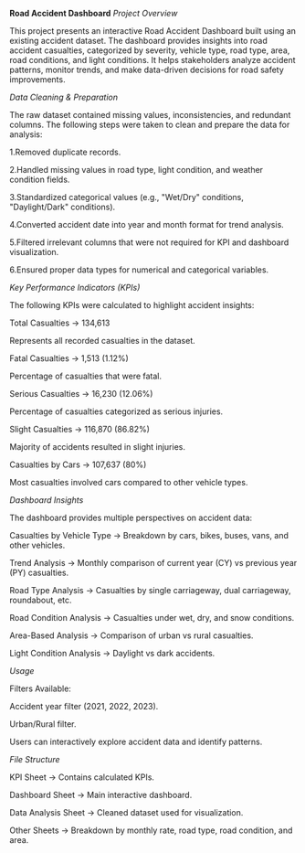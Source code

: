 **Road Accident Dashboard**
 *Project Overview*

This project presents an interactive Road Accident Dashboard built using an existing accident dataset. The dashboard provides insights into road accident casualties, categorized by severity, vehicle type, road type, area, road conditions, and light conditions. It helps stakeholders analyze accident patterns, monitor trends, and make data-driven decisions for road safety improvements.

*Data Cleaning & Preparation*

The raw dataset contained missing values, inconsistencies, and redundant columns. The following steps were taken to clean and prepare the data for analysis:

 1.Removed duplicate records.

 2.Handled missing values in road type, light condition, and weather condition fields.

 3.Standardized categorical values (e.g., "Wet/Dry" conditions, "Daylight/Dark" conditions).

 4.Converted accident date into year and month format for trend analysis.

 5.Filtered irrelevant columns that were not required for KPI and dashboard visualization.

 6.Ensured proper data types for numerical and categorical variables.


*Key Performance Indicators (KPIs)*

The following KPIs were calculated to highlight accident insights:

Total Casualties → 134,613

Represents all recorded casualties in the dataset.

Fatal Casualties → 1,513 (1.12%)

Percentage of casualties that were fatal.

Serious Casualties → 16,230 (12.06%)

Percentage of casualties categorized as serious injuries.

Slight Casualties → 116,870 (86.82%)

Majority of accidents resulted in slight injuries.

Casualties by Cars → 107,637 (80%)

Most casualties involved cars compared to other vehicle types.

*Dashboard Insights*

The dashboard provides multiple perspectives on accident data:

Casualties by Vehicle Type → Breakdown by cars, bikes, buses, vans, and other vehicles.

Trend Analysis → Monthly comparison of current year (CY) vs previous year (PY) casualties.

Road Type Analysis → Casualties by single carriageway, dual carriageway, roundabout, etc.

Road Condition Analysis → Casualties under wet, dry, and snow conditions.

Area-Based Analysis → Comparison of urban vs rural casualties.

Light Condition Analysis → Daylight vs dark accidents.

*Usage*

Filters Available:

Accident year filter (2021, 2022, 2023).

Urban/Rural filter.

Users can interactively explore accident data and identify patterns.

*File Structure*

KPI Sheet → Contains calculated KPIs.

Dashboard Sheet → Main interactive dashboard.

Data Analysis Sheet → Cleaned dataset used for visualization.

Other Sheets → Breakdown by monthly rate, road type, road condition, and area.

